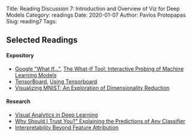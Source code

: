 Title: Reading Discussion 7: Introduction and Overview of Viz for Deep Models
Category: readings
Date: 2020-01-07
Author: Pavlos Protopapas
Slug: reading7
Tags: 

## Selected Readings
#### Expository
- [Google "What If..."](https://pair-code.github.io/what-if-tool/), [The What-If Tool: Interactive Probing of Machine Learning Models](https://arxiv.org/pdf/1907.04135.pdf)
- [TensorBoard](https://www.tensorflow.org/tensorboard), [Using Tensorboard](https://medium.com/neuronio/using-tensorboard-e3906a5798e6)
- [Visualizing MNIST: An Exploration of Dimensionality Reduction](https://colah.github.io/posts/2014-10-Visualizing-MNIST/)

#### Research
- [Visual Analytics in Deep Learning](https://arxiv.org/pdf/1801.06889.pdf)
- [Why Should I Trust You?” Explaining the Predictions of Any Classifier](https://arxiv.org/pdf/1602.04938.pdf)
- [Interpretability Beyond Feature Attribution](https://arxiv.org/pdf/1711.11279.pdf)